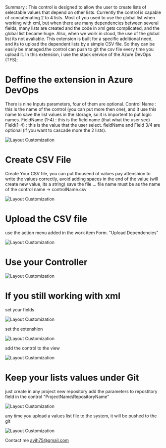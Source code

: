 Summary : This control is designed to allow the user to create lists of selectable values ​​that depend on other lists. Currently the control is capable of concatenating 2 to 4 lists.
Most of you used to use the global list when working with xml, but when there are many dependencies between several fields, many lists are created and the code in xml gets complicated, and the global list became huge.
Also, when we work in cloud, the use of the global list its not avaliable.
This extension is built for a specific additional need, and its to upload the dependent lists by a simple CSV file. So they can be easily be managed.the control can push to git the csv file every time you upload it.
In this extension, i use the stack service of the Azure DevOps (TFS);

# Deffine the extension in Azure DevOps

There is nine Inputs parameters, four of them are optional.
Control Name : this is the name of the control (you can put more then one), and it use this name to save the list
               values in the storage, so it is importent to put logic names.
FieldName (1-4) : this is the field name (that what the user see)
Field(1-4) : this is the value that the user select.
fieldName and Field 3/4 are optional (if you want to cascade more the 2 lists).

![Layout Customization](img/A.png) 

# Create CSV File

Create Your CSV file, you can put thousend of values
pay attenshion to write the values correctly, avoid adding spaces in the end of the value (will create new value, its a string)
save the file ... file name must be as the name of the control name -> controlName.csv

![Layout Customization](img/C.png)

# Upload the CSV file

use the action menu added in the work item Form.
"Upload Dependencies"

![Layout Customization](img/D.png)

# Use your Controller

![Layout Customization](img/E.png)

# If you still working with xml

set your fields

![Layout Customization](img/F1.png)

set the extenshion

![Layout Customization](img/F2.png)

add the control to the view

![Layout Customization](img/F3.png)

# Keep your lists values under Git 

just create in any project new repository
add the parameters to repostitory field in the control "ProjectName\RepositoryName"

![Layout Customization](img/G1.png)

any time you upload a values list file to the system, it will be pushed to the git

![Layout Customization](img/G2.png)

Contact me avih75@gmail.com